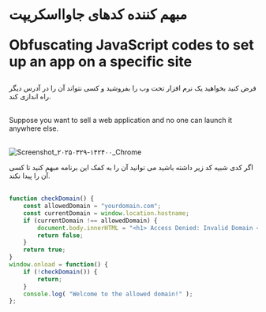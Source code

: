 <h1>
مبهم کننده کدهای جاوااسکریپت
<br>
  
Obfuscating JavaScript codes to set up an app on a specific site
</h1>

فرض کنید بخواهید یک نرم افزار تحت وب را بفروشید و کسی نتواند آن را در آدرس دیگر راه اندازی کند.
<br><br>

Suppose you want to sell a web application and no one can launch it anywhere else.
<br><br>

![Screenshot_۲۰۲۵۰۳۲۹-۱۴۲۴۰۰_Chrome](https://github.com/user-attachments/assets/7b3f6daf-2d45-431d-922a-6eb2cff23a87)



اگر کدی شبیه کد زیر داشته باشید می توانید آن را به کمک این برنامه مبهم کنید تا کسی آن را پیدا نکند.
<br><br>
```javascript
function checkDomain() {
    const allowedDomain = "yourdomain.com"; 
    const currentDomain = window.location.hostname;
    if (currentDomain !== allowedDomain) {
        document.body.innerHTML = "<h1> Access Denied: Invalid Domain </h1>";
        return false;
    }
    return true;
}
window.onload = function() {
    if (!checkDomain()) {
        return;
    }
    console.log( "Welcome to the allowed domain!" );
};
```
